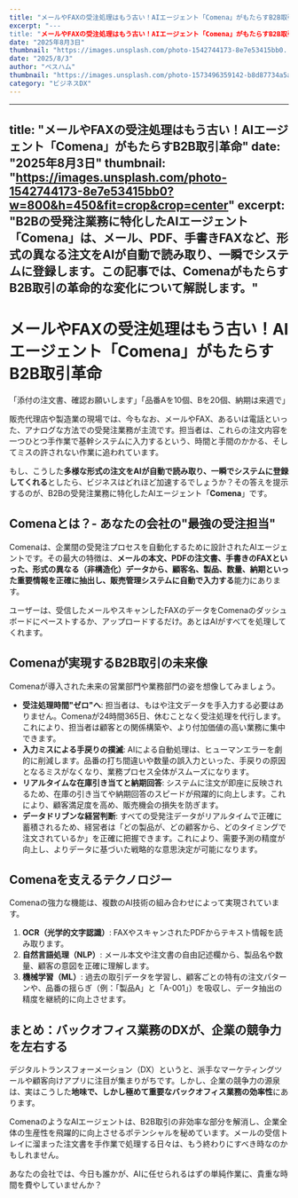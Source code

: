 ```yaml
---
title: "メールやFAXの受注処理はもう古い！AIエージェント「Comena」がもたらすB2B取引革命"
excerpt: "---
title: "メールやFAXの受注処理はもう古い！AIエージェント「Comena」がもたらすB2B取引革命"
date: "2025年8月3日"
thumbnail: "https://images.unsplash.com/photo-1542744173-8e7e53415bb0..."
date: "2025/8/3"
author: "ペスハム"
thumbnail: "https://images.unsplash.com/photo-1573496359142-b8d87734a5a2?w=800&h=450&fit=crop&crop=faces"
category: "ビジネスDX"
---
```



---
title: "メールやFAXの受注処理はもう古い！AIエージェント「Comena」がもたらすB2B取引革命"
date: "2025年8月3日"
thumbnail: "https://images.unsplash.com/photo-1542744173-8e7e53415bb0?w=800&h=450&fit=crop&crop=center"
excerpt: "B2Bの受発注業務に特化したAIエージェント「Comena」は、メール、PDF、手書きFAXなど、形式の異なる注文をAIが自動で読み取り、一瞬でシステムに登録します。この記事では、ComenaがもたらすB2B取引の革命的な変化について解説します。"
---

# メールやFAXの受注処理はもう古い！AIエージェント「Comena」がもたらすB2B取引革命

「添付の注文書、確認お願いします」「品番Aを10個、Bを20個、納期は来週で」

販売代理店や製造業の現場では、今もなお、メールやFAX、あるいは電話といった、アナログな方法での受発注業務が主流です。担当者は、これらの注文内容を一つひとつ手作業で基幹システムに入力するという、時間と手間のかかる、そしてミスの許されない作業に追われています。

もし、こうした**多様な形式の注文をAIが自動で読み取り、一瞬でシステムに登録してくれる**としたら、ビジネスはどれほど加速するでしょうか？その答えを提示するのが、B2Bの受発注業務に特化したAIエージェント「**Comena**」です。

## Comenaとは？- あなたの会社の"最強の受注担当"

Comenaは、企業間の受発注プロセスを自動化するために設計されたAIエージェントです。その最大の特徴は、**メールの本文、PDFの注文書、手書きのFAXといった、形式の異なる（非構造化）データから、顧客名、製品、数量、納期といった重要情報を正確に抽出し、販売管理システムに自動で入力する**能力にあります。

ユーザーは、受信したメールやスキャンしたFAXのデータをComenaのダッシュボードにペーストするか、アップロードするだけ。あとはAIがすべてを処理してくれます。

## Comenaが実現するB2B取引の未来像

Comenaが導入された未来の営業部門や業務部門の姿を想像してみましょう。

*   **受注処理時間"ゼロ"へ**: 担当者は、もはや注文データを手入力する必要はありません。Comenaが24時間365日、休むことなく受注処理を代行します。これにより、担当者は顧客との関係構築や、より付加価値の高い業務に集中できます。
*   **入力ミスによる手戻りの撲滅**: AIによる自動処理は、ヒューマンエラーを劇的に削減します。品番の打ち間違いや数量の誤入力といった、手戻りの原因となるミスがなくなり、業務プロセス全体がスムーズになります。
*   **リアルタイムな在庫引き当てと納期回答**: システムに注文が即座に反映されるため、在庫の引き当てや納期回答のスピードが飛躍的に向上します。これにより、顧客満足度を高め、販売機会の損失を防ぎます。
*   **データドリブンな経営判断**: すべての受発注データがリアルタイムで正確に蓄積されるため、経営者は「どの製品が、どの顧客から、どのタイミングで注文されているか」を正確に把握できます。これにより、需要予測の精度が向上し、よりデータに基づいた戦略的な意思決定が可能になります。

## Comenaを支えるテクノロジー

Comenaの強力な機能は、複数のAI技術の組み合わせによって実現されています。

1.  **OCR（光学的文字認識）**: FAXやスキャンされたPDFからテキスト情報を読み取ります。
2.  **自然言語処理（NLP）**: メール本文や注文書の自由記述欄から、製品名や数量、顧客の意図を正確に理解します。
3.  **機械学習（ML）**: 過去の取引データを学習し、顧客ごとの特有の注文パターンや、品番の揺らぎ（例：「製品A」と「A-001」）を吸収し、データ抽出の精度を継続的に向上させます。

## まとめ：バックオフィス業務のDXが、企業の競争力を左右する

デジタルトランスフォーメーション（DX）というと、派手なマーケティングツールや顧客向けアプリに注目が集まりがちです。しかし、企業の競争力の源泉は、実はこうした**地味で、しかし極めて重要なバックオフィス業務の効率性**にあります。

ComenaのようなAIエージェントは、B2B取引の非効率な部分を解消し、企業全体の生産性を飛躍的に向上させるポテンシャルを秘めています。メールの受信トレイに溜まった注文書を手作業で処理する日々は、もう終わりにすべき時なのかもしれません。

あなたの会社では、今日も誰かが、AIに任せられるはずの単純作業に、貴重な時間を費やしていませんか？

